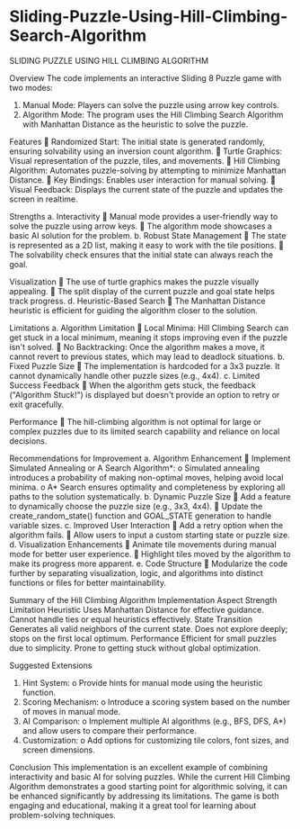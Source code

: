 # Sliding-Puzzle-Using-Hill-Climbing-Search-Algorithm
SLIDING PUZZLE USING HILL CLIMBING ALGORITHM

Overview
The code implements an interactive Sliding 8 Puzzle game with two modes:
1. Manual Mode: Players can solve the puzzle using arrow key controls.
2. Algorithm Mode: The program uses the Hill Climbing Search Algorithm with Manhattan
Distance as the heuristic to solve the puzzle.


Features
 Randomized Start: The initial state is generated randomly, ensuring solvability using an
inversion count algorithm.
 Turtle Graphics: Visual representation of the puzzle, tiles, and movements.
 Hill Climbing Algorithm: Automates puzzle-solving by attempting to minimize Manhattan
Distance.
 Key Bindings: Enables user interaction for manual solving.
 Visual Feedback: Displays the current state of the puzzle and updates the screen in realtime.

Strengths
a. Interactivity
 Manual mode provides a user-friendly way to solve the puzzle using arrow keys.
 The algorithm mode showcases a basic AI solution for the problem.
b. Robust State Management
 The state is represented as a 2D list, making it easy to work with the tile positions.
 The solvability check ensures that the initial state can always reach the goal.

Visualization
 The use of turtle graphics makes the puzzle visually appealing.
 The split display of the current puzzle and goal state helps track progress.
d. Heuristic-Based Search
 The Manhattan Distance heuristic is efficient for guiding the algorithm closer to the solution.

Limitations
a. Algorithm Limitation
 Local Minima: Hill Climbing Search can get stuck in a local minimum, meaning it stops
improving even if the puzzle isn't solved.
 No Backtracking: Once the algorithm makes a move, it cannot revert to previous states,
which may lead to deadlock situations.
b. Fixed Puzzle Size
 The implementation is hardcoded for a 3x3 puzzle. It cannot dynamically handle other puzzle
sizes (e.g., 4x4).
c. Limited Success Feedback
 When the algorithm gets stuck, the feedback ("Algorithm Stuck!") is displayed but doesn't
provide an option to retry or exit gracefully.

Performance
 The hill-climbing algorithm is not optimal for large or complex puzzles due to its limited
search capability and reliance on local decisions.


Recommendations for Improvement
a. Algorithm Enhancement
 Implement Simulated Annealing or A Search Algorithm*:
o Simulated annealing introduces a probability of making non-optimal moves, helping
avoid local minima.
o A* Search ensures optimality and completeness by exploring all paths to the solution
systematically.
b. Dynamic Puzzle Size
 Add a feature to dynamically choose the puzzle size (e.g., 3x3, 4x4).
 Update the create_random_state() function and GOAL_STATE generation to handle variable
sizes.
c. Improved User Interaction
 Add a retry option when the algorithm fails.
 Allow users to input a custom starting state or puzzle size.
d. Visualization Enhancements
 Animate tile movements during manual mode for better user experience.
 Highlight tiles moved by the algorithm to make its progress more apparent.
e. Code Structure
 Modularize the code further by separating visualization, logic, and algorithms into distinct
functions or files for better maintainability.

Summary of the Hill Climbing Algorithm Implementation
Aspect Strength Limitation
Heuristic Uses Manhattan Distance for effective
guidance.
Cannot handle ties or equal heuristics
effectively.
State
Transition
Generates all valid neighbors of the
current state.
Does not explore deeply; stops on the first
local optimum.
Performance Efficient for small puzzles due to
simplicity.
Prone to getting stuck without global
optimization.

Suggested Extensions
1. Hint System:
o Provide hints for manual mode using the heuristic function.
2. Scoring Mechanism:
o Introduce a scoring system based on the number of moves in manual mode.
3. AI Comparison:
o Implement multiple AI algorithms (e.g., BFS, DFS, A*) and allow users to compare
their performance.
4. Customization:
o Add options for customizing tile colors, font sizes, and screen dimensions.

Conclusion
This implementation is an excellent example of combining interactivity and basic AI for solving
puzzles. While the current Hill Climbing Algorithm demonstrates a good starting point for algorithmic
solving, it can be enhanced significantly by addressing its limitations. The game is both engaging and
educational, making it a great tool for learning about problem-solving techniques.

